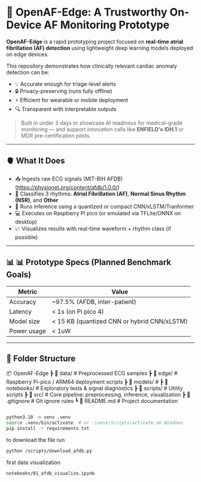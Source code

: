 # 🚀 OpenAF-Edge: A Trustworthy On-Device AF Monitoring Prototype

**OpenAF-Edge** is a rapid prototyping project focused on **real-time atrial fibrillation (AF) detection** using lightweight deep learning models deployed on edge devices.

This repository demonstrates how clinically relevant cardiac anomaly detection can be:
- 💡 Accurate enough for triage-level alerts
- 🔒 Privacy-preserving (runs fully offline)
- ⚡ Efficient for wearable or mobile deployment
- 🔍 Transparent with interpretable outputs

> Built in under 3 days to showcase AI readiness for medical-grade monitoring — and support innovation calls like **ENFIELD's IDH.1** or MDR pre-certification pilots.

---

## 🫀 What It Does

- 📥 Ingests raw ECG signals (MIT-BIH AFDB) (https://physionet.org/content/afdb/1.0.0/)
- 🧠 Classifies 3 rhythms: **Atrial Fibrillation (AF)**, **Normal Sinus Rhythm (NSR)**, and **Other**
- 🧮 Runs inference using a quantized or compact CNN/xLSTM/Tranformer
- 💻 Executes on Raspberry Pi pico (or emulated via TFLite/ONNX on desktop)
- 📈 Visualizes results with real-time waveform + rhythm class (if possible)

---

## 📊 📊 Prototype Specs (Planned Benchmark Goals)

| Metric        | Value               |
|---------------|---------------------|
| Accuracy      | ~97.5% (AFDB, inter-patient) |
| Latency       | < 1s (on Pi pico 4)       |
| Model size    | < 15 KB (quantized CNN or hybrid CNN/xLSTM) |
| Power usage   | < 1uW       |

---

## 📂 Folder Structure


📦 OpenAF-Edge
 ┣ 📁 data/               # Preprocessed ECG samples
 ┣ 📁 edge/               # Raspberry Pi-pico / ARM64 deployment scripts
 ┣ 📁 models/             # 
 ┣ 📁 notebooks/          # Exploratory tests & signal diagnostics
 ┣ 📁 scripts/            # Utility scripts
 ┣ 📁 src/                # Core pipeline: preprocessing, inference, visualization
 ┣ 📄 .gitignore          # Git ignore rules
 ┗ 📄 README.md           # Project documentation

```bash

python3.10 -m venv .venv
source .venv/bin/activate  # or .\venv\Scripts\activate on Windows
pip install -r requirements.txt

```

to download the file run

```bash
python /scripts/download_afdb.py
```

first data visualization

```bash
notebooks/01_afdb_visualize.ipynb
```